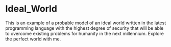 # Ideal_World
This is an example of a probable model of an ideal world written in the latest programming language with the highest degree of security that will be able to overcome existing problems for humanity in the next millennium. Explore the perfect world with me.
